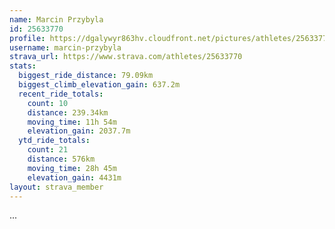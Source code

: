 ```yaml
---
name: Marcin Przybyla
id: 25633770
profile: https://dgalywyr863hv.cloudfront.net/pictures/athletes/25633770/12947173/2/large.jpg
username: marcin-przybyla
strava_url: https://www.strava.com/athletes/25633770
stats:
  biggest_ride_distance: 79.09km
  biggest_climb_elevation_gain: 637.2m
  recent_ride_totals:
    count: 10
    distance: 239.34km
    moving_time: 11h 54m
    elevation_gain: 2037.7m
  ytd_ride_totals:
    count: 21
    distance: 576km
    moving_time: 28h 45m
    elevation_gain: 4431m
layout: strava_member
--- 
```

...
